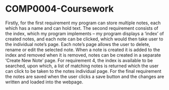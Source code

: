 # COMP0004-Coursework

Firstly, for the first requirement my program can store multiple notes, each which has a name and can hold text. The second requirement consists of the 
index, which my program implements – my program displays a ‘index’ of created notes, and each note can be clicked, which would then take user to the 
individual note’s page. Each note’s page allows the user to delete, rename or edit the selected note. When a note is created it is added to the index and 
removed when it is removed, notes can be created in a separate ‘Create New Note’ page. For requirement 4, the index is available to be searched, upon 
which, a list of matching notes is returned which the user can click to be taken to the notes individual page. For the final requirement the notes are 
saved when the user clicks a save button and the changes are written and loaded into the webpage.
